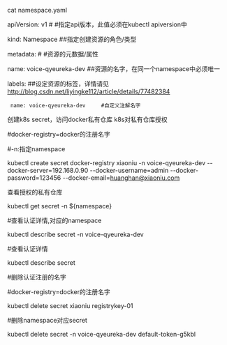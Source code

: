 
cat namespace.yaml 

apiVersion: v1   # #指定api版本，此值必须在kubectl apiversion中

kind: Namespace  ##指定创建资源的角色/类型

metadata:      # #资源的元数据/属性

   name: voice-qyeureka-dev   ##资源的名字，在同一个namespace中必须唯一
   
   labels:   ##设定资源的标签，详情请见 http://blog.csdn.net/liyingke112/article/details/77482384
   
     name: voice-qyeureka-dev     #自定义注解名字


创建k8s secret，访问docker私有仓库 k8s对私有仓库授权

#docker-registry=docker的注册名字

#-n:指定namespace 

kubectl create secret docker-registry xiaoniu -n voice-qyeureka-dev --docker-server=192.168.0.90 --docker-username=admin --docker-password=123456 --docker-email=huanghan@xiaoniu.com

查看授权的私有仓库

kubectl get secret -n ${namespace}


#查看认证详情,对应的namespace

kubectl describe secret -n voice-qyeureka-dev


#查看认证详情

kubectl describe secret 

#删除认证注册的名字

#docker-registry=docker的注册名字

kubectl delete   secret xiaoniu registrykey-01

#删除namespace对应secret

kubectl delete  secret  -n  voice-qyeureka-dev  default-token-g5kbl


